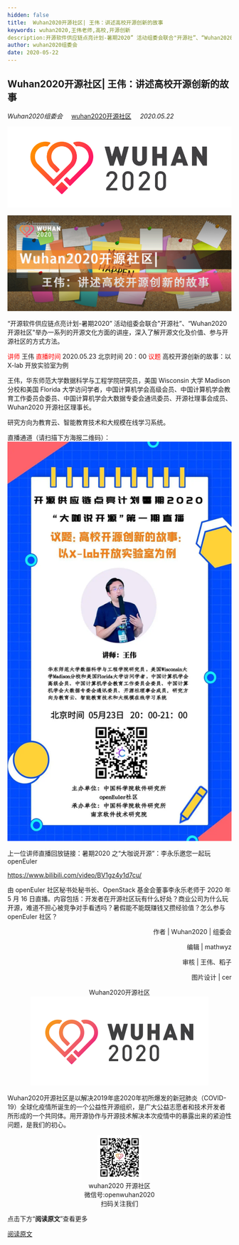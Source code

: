 ```yaml
---
hidden: false
title:  Wuhan2020开源社区| 王伟：讲述高校开源创新的故事
keywords: wuhan2020,王伟老师,高校,开源创新
description:开源软件供应链点亮计划-暑期2020” 活动组委会联合"开源社”、“Wuhan2020开源社区"举办一系列的开源文化方面的讲座，深入了解开源文化及价值、参与开源社区的方式方法。
author: wuhan2020组委会
date: 2020-05-22
---
```

Wuhan2020开源社区| 王伟：讲述高校开源创新的故事
--------------------------
*Wuhan2020组委会* 
&nbsp;&nbsp;&nbsp;<!-- 空格 -->
[wuhan2020开源社区](https://community.wuhan2020.org.cn/zh-cn/)
&nbsp;&nbsp;&nbsp;<!-- 空格 -->
*2020.05.22*

![avatar](/images/wuhan2020.png)

![avatar](/images/blog/picture/6406.png)

“开源软件供应链点亮计划-暑期2020” 活动组委会联合"开源社”、“Wuhan2020开源社区"举办一系列的开源文化方面的讲座，深入了解开源文化及价值、参与开源社区的方式方法。

<font color=red > 讲师  </font>
王伟
<font color=red > 直播时间   </font>
2020.05.23 北京时间 20：00
<font color=red >  议题  </font>
高校开源创新的故事：以 X-lab 开放实验室为例


王伟，华东师范大学数据科学与工程学院研究员，美国 Wisconsin 大学 Madison 分校和美国 Florida 大学访问学者，中国计算机学会高级会员、中国计算机学会教育工作委员会委员、中国计算机学会大数据专委会通讯委员、开源社理事会成员、Wuhan2020 开源社区理事长。


研究方向为教育云、智能教育技术和大规模在线学习系统。


直播通道（请扫描下方海报二维码）：
![avatar](/images/blog/picture/64027)

上一位讲师直播回放链接：暑期2020 之“大咖说开源”：李永乐邀您一起玩 openEuler

https://www.bilibili.com/video/BV1gz4y1d7cu/


由 openEuler 社区秘书处秘书长、OpenStack 基金会董事李永乐老师于 2020 年 5 月 16 日直播。内容包括：开发者在开源社区玩有什么好处？商业公司为什么玩开源，难道不担心被竞争对手看透吗？暑假能不能既赚钱又攒经验值？怎么参与 openEuler 社区？
<p align="right">作者 | Wuhan2020 | 组委会</p>
<p align="right">编辑 | mathwyz</p>
<p align="right">审核 | 王伟、稻子</p>
<p align="right">图片设计 | cer</p>

<center> Wuhan2020开源社区 </center>
<div  align="center">
<img src="/images/blog/plan/640_005.png"/>
</div>

Wuhan2020开源社区是以解决2019年底2020年初所爆发的新冠肺炎（COVID-19）全球化疫情所诞生的一个公益性开源组织，是广大公益志愿者和技术开发者所形成的一个共同体。用开源协作与开源技术解决本次疫情中的暴露出来的紧迫性问题，是我们的初心。

<div  align="center">
<img src="/images/blog/plan/p640_002.png" width="100" height="100 "/>
</div>

<center> wuhan2020 开源社区 </center>
<center> 微信号:openwuhan2020 </center>
<center> 扫码关注我们 </center>

点击下方“**阅读原文**”查看更多

[阅读原文](https://community.wuhan2020.org.cn/zh-cn/index.html)
